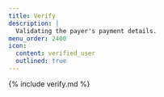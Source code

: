 ```yaml
---
title: Verify
description: |
  Validating the payer's payment details.
menu_order: 2400
icon:
  content: verified_user
  outlined: true
---
```


{% include verify.md %}
